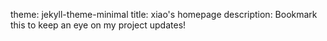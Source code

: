 theme: jekyll-theme-minimal
title: xiao's homepage
description: Bookmark this to keep an eye on my project updates!
